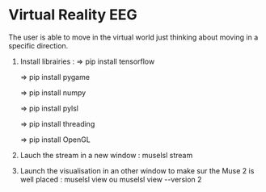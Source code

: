 # Virtual Reality EEG

The user is able to move in the virtual world just thinking about moving in a specific direction.

1. Install librairies : 
    => pip install tensorflow

    => pip install pygame

    => pip install numpy

    => pip install pylsl 

    => pip install threading

    => pip install OpenGL
    
2. Lauch the stream in a new window : muselsl stream
3. Launch the visualisation in an other window to make sur the Muse 2 is well placed : muselsl view ou muselsl view --version 2
